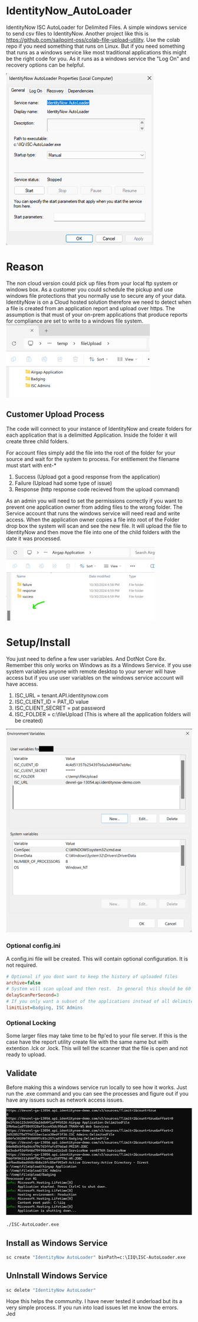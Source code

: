 # IdentityNow_AutoLoader
IdentityNow ISC AutoLoader for Delimited Files.  A simple windows service to send csv files to IdentityNow.  Another project like this is https://github.com/sailpoint-oss/colab-file-upload-utility.  Use the colab repo if you need something that runs on Linux.  But if you need something that runs as a windows service like most traditional applications this might be the right code for you.  As it runs as a windows service the "Log On" and recovery options can be helpful.  



![alt text](images/0.png)

# Reason
The non cloud version could pick up files from your local ftp system or windows box.  As a customer you could schedule the pickup and use windows file protections that you normally use to secure any of your data.  IdentityNow is on a Cloud hosted solution therefore we need to detect when a file is created from an application report and upload over https.  The assumption is that must of your on-prem applications that produce reports for compliance are set to write to a windows file system.  
![alt text](images/2.png)

## Customer Upload Process
The code will connect to your instance of IdentityNow and create folders for each application that is a delimitted Application.  Inside the folder it will create three child folders. 

For account files simply add the file into the root of the folder for your source and wait for the system to process.  For entitlement the filename must start with ent-*

1) Success (Upload got a good response from the application)
2) Failure (Upload had some type of issue)
3) Response (http response code recieved from the upload command)

As an admin you will need to set the permissions correctly if you want to prevent one application owner from adding files to the wrong folder.  The Service account that runs the windows service will need read and write access.  When the application owner copies a file into root of the Folder drop box the system will scan and see the new file.  It will upload the file to IdentityNow and then move the file into one of the child folders with the date it was processed.  

![alt text](images/3.1.png)

# Setup/Install
You just need to define a few user variables. And DotNot Core 8x.  Remember this only works on Windows as its a Windows Service.  If you use system variables anyone with remote desktop to your server will have access but if you use user variables on the windows service account will have access.  

1) ISC_URL = tenant.API.identitynow.com
2) ISC_CLIENT_ID = PAT_ID value
3) ISC_CLIENT_SECRET = pat password
4) ISC_FOLDER = c:\fileUpload  (This is where all the application folders will be created)

![alt text](images/1.1.png)

### Optional config.ini
A config.ini file will be created.  This will contain optional configuration.  It is not required.  
``` ini
# Optional if you dont want to keep the history of uploaded files
archive=false
# System will scan upload and then rest.  In general this should be 60 as thats a min
delayScanPerSecond=3
# If you only want a subset of the applications instead of all delimited apps
limitList=Badging, ISC Admins
``` 

### Optional Locking
Some larger files may take time to be ftp'ed to your file server.  If this is the case have the report utility create file with the same name but with extention .lck or .lock.  This will tell the scanner that the file is open and not ready to upload.

## Validate
Before making this a windows service run locally to see how it works.  Just run the .exe command and you can see the processes and figure out if you have any issues such as network access issues.

![alt text](images/4.png)

```cmd 
./ISC-AutoLoader.exe
```

## Install as Windows Service
```cmd
sc create "IdentityNow AutoLoader" binPath=c:\IIQ\ISC-AutoLoader.exe
```

## UnInstall Windows Service
```cmd
sc delete "IdentityNow AutoLoader"
```

Hope this helps the community.  I have never tested it underload but its a very simple process.  If you run into load issues let me know the errors.    
Jed